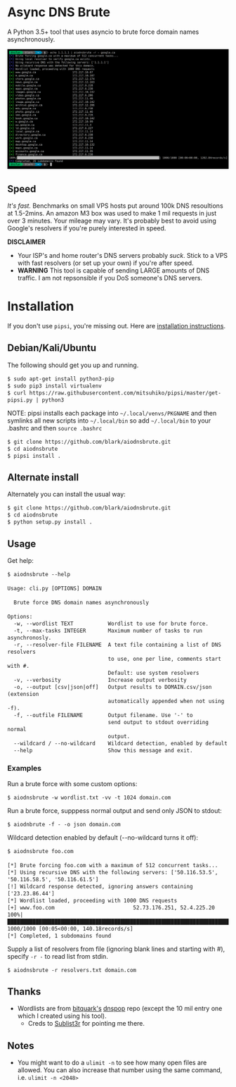 # Async DNS Brute

A Python 3.5+ tool that uses asyncio to brute force domain names asynchronously.

![aiodnsbrute screenshot](screenshot.png)

## Speed

*It's fast.* Benchmarks on small VPS hosts put around 100k DNS resoultions at 1.5-2mins. An amazon M3 box was used to make 1 mil requests in just over 3 minutes. Your mileage may vary. It's probably best to avoid using Google's resolvers if you're purely interested in speed.

**DISCLAIMER**
- Your ISP's and home router's DNS servers probably _suck_. Stick to a VPS with fast resolvers (or set up your own) if you're after speed.
- **WARNING** This tool is capable of sending LARGE amounts of DNS traffic. I am not repsonsible if you DoS someone's DNS servers.

# Installation

If you don't use `pipsi`, you're missing out.
Here are [installation instructions](https://github.com/mitsuhiko/pipsi#readme).

## Debian/Kali/Ubuntu

The following should get you up and running.

    $ sudo apt-get install python3-pip
    $ sudo pip3 install virtualenv
    $ curl https://raw.githubusercontent.com/mitsuhiko/pipsi/master/get-pipsi.py | python3

NOTE: pipsi installs each package into `~/.local/venvs/PKGNAME` and then symlinks all new scripts into `~/.local/bin`
so add `~/.local/bin` to your .bashrc and then `source .bashrc`

    $ git clone https://github.com/blark/aiodnsbrute.git
    $ cd aiodnsbrute
    $ pipsi install .

## Alternate install

Alternately you can install the usual way:

    $ git clone https://github.com/blark/aiodnsbrute.git
    $ cd aiodnsbrute
    $ python setup.py install .

## Usage

Get help:

    $ aiodnsbrute --help

    Usage: cli.py [OPTIONS] DOMAIN

      Brute force DNS domain names asynchronously

    Options:
      -w, --wordlist TEXT           Wordlist to use for brute force.
      -t, --max-tasks INTEGER       Maximum number of tasks to run asynchronosly.
      -r, --resolver-file FILENAME  A text file containing a list of DNS resolvers
                                    to use, one per line, comments start with #.
                                    Default: use system resolvers
      -v, --verbosity               Increase output verbosity
      -o, --output [csv|json|off]   Output results to DOMAIN.csv/json (extension
                                    automatically appended when not using -f).
      -f, --outfile FILENAME        Output filename. Use '-' to
                                    send output to stdout overriding normal
                                    output.
      --wildcard / --no-wildcard    Wildcard detection, enabled by default
      --help                        Show this message and exit.


### Examples

Run a brute force with some custom options:

    $ aiodnsbrute -w wordlist.txt -vv -t 1024 domain.com

Run a brute force, supppess normal output and send only JSON to stdout:

    $ aiodnbrute -f - -o json domain.com

Wildcard detection enabled by default (--no-wildcard turns it off):

    $ aiodnsbrute foo.com

    [*] Brute forcing foo.com with a maximum of 512 concurrent tasks...
    [*] Using recursive DNS with the following servers: ['50.116.53.5', '50.116.58.5', '50.116.61.5']
    [!] Wildcard response detected, ignoring answers containing ['23.23.86.44']
    [*] Wordlist loaded, proceeding with 1000 DNS requests
    [+] www.foo.com                         52.73.176.251, 52.4.225.20
    100%|██████████████████████████████████████████████████████████████████████████████| 1000/1000 [00:05<00:00, 140.18records/s]
    [*] Completed, 1 subdomains found

Supply a list of resolvers from file (ignoring blank lines and starting with #), specify `-r -` to read list from stdin.

    $ aiodnsbrute -r resolvers.txt domain.com

## Thanks

- Wordlists are from [bitquark's](https://github.com/bitquark) [dnspop](https://github.com/bitquark/dnspop) repo (except the 10 mil entry one which I created using his tool).
  - Creds to [Sublist3r](https://github.com/aboul3la/Sublist3r) for pointing me there.

## Notes

- You might want to do a `ulimit -n` to see how many open files are allowed. You can also increase that number using the same command, i.e. `ulimit -n <2048>`
